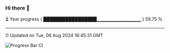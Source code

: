 ### Hi there 👋

⏳ Year progress { █████████████████▁▁▁▁▁▁▁▁▁▁▁▁▁ } 59.75 %

---

⏰ Updated on Tue, 06 Aug 2024 16:45:31 GMT

![Progress Bar CI](https://github.com/IshwaranRudhara/GIT-ACTION/workflows/Progress%20Bar%20CI/badge.svg)
